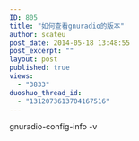 ```yaml
---
ID: 805
title: "如何查看gnuradio的版本"
author: scateu
post_date: 2014-05-18 13:48:55
post_excerpt: ""
layout: post
published: true
views:
  - "3833"
duoshuo_thread_id:
  - "1312073613704167516"
---
```

gnuradio-config-info -v
